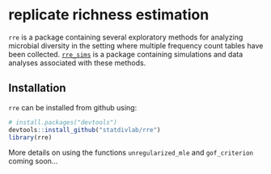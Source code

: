 
replicate richness estimation
=============================

`rre` is a package containing several exploratory methods for analyzing microbial diversity in the setting where multiple frequency count tables have been collected. [`rre_sims`](https://github.com/statdivlab/rre_sims) is a package containing simulations and data analyses associated with these methods.

Installation
------------

`rre` can be installed from github using:

``` r
# install.packages("devtools")
devtools::install_github("statdivlab/rre")
library(rre)
```

More details on using the functions `unregularized_mle` and `gof_criterion` coming soon...
